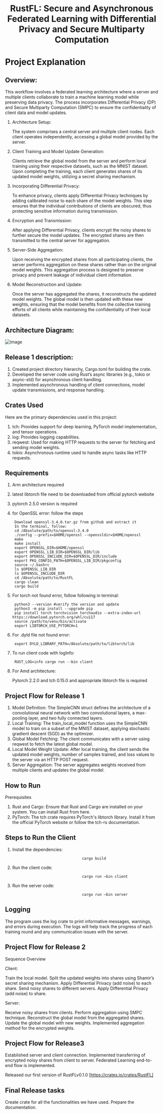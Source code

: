 <h1 align="center">RustFL: Secure and Asynchronous Federated Learning with Differential Privacy and Secure Multiparty Computation</h1>

# Project Explanation

## Overview: 

This workflow involves a federated learning architecture where a server and multiple clients collaborate to train a machine learning model while preserving data privacy. The process incorporates Differential Privacy (DP) and Secure Multiparty Computation (SMPC) to ensure the confidentiality of client data and model updates.

1. Architecture Setup:

    The system comprises a central server and multiple client nodes. Each client operates independently, accessing a global model provided       by the server.
2. Client Training and Model Update Generation:

    Clients retrieve the global model from the server and perform local training using their respective datasets, such as the MNIST dataset.     Upon completing the training, each client generates shares of its updated model weights, utilizing a secret sharing mechanism.

3. Incorporating Differential Privacy:

    To enhance privacy, clients apply Differential Privacy techniques by adding calibrated noise to each share of the model weights. This        step ensures that the individual contributions of clients are obscured, thus protecting sensitive information during transmission.

4. Encryption and Transmission:

    After applying Differential Privacy, clients encrypt the noisy shares to further secure the model updates. The encrypted shares are then     transmitted to the central server for aggregation.
5. Server-Side Aggregation:

    Upon receiving the encrypted shares from all participating clients, the server performs aggregation on these shares rather than on the       original model weights. This aggregation process is designed to preserve privacy and prevent leakage of individual client information.

6. Model Reconstruction and Update:

    Once the server has aggregated the shares, it reconstructs the updated model weights. The global model is then updated with these new        weights, ensuring that the model benefits from the collective training efforts of all clients while maintaining the confidentiality of       their local datasets.

## Architecture Diagram:
![image](https://github.com/user-attachments/assets/c03ff1bc-2a81-42c2-a30c-7dcf61a46d3e)

## Release 1 description:

1. Created project directory hierarchy, Cargo.toml  for building the crate.
2. Developed the server code using Rust’s async libraries (e.g., tokio or async-std) for asynchronous client handling.
3. Implemented asynchronous handling of client connections, model update transmissions, and response handling.

## Crates Used
Here are the primary dependencies used in this project:

1. tch: Provides support for deep learning, PyTorch model implementation, and tensor operations.
2. log: Provides logging capabilities.
3. reqwest: Used for making HTTP requests to the server for fetching and sending model weights.
4. tokio: Asynchronous runtime used to handle async tasks like HTTP requests.

## Requirements

1. Arm architecture required

2. latest libtorch file need to be downloaded from official pytorch website

3. pytorch 2.5.0 version is required

4. for OpenSSL error: follow the steps

        Download openssl-3.4.0.tar.gz from github and extract it
        In the terminal, follow:
        cd /Absolute/path/to/openssl-3.4.0
        ./config --prefix=$HOME/openssl --openssldir=$HOME/openssl
        make
        make install
        export OPENSSL_DIR=$HOME/openssl
        export OPENSSL_LIB_DIR=$OPENSSL_DIR/lib
        export OPENSSL_INCLUDE_DIR=$OPENSSL_DIR/include
        export PKG_CONFIG_PATH=$OPENSSL_LIB_DIR/pkgconfig
        source ~/.bashrc
        ls $OPENSSL_LIB_DIR
        ls $OPENSSL_INCLUDE_DIR
        cd /Absolute/path/to/RustFL
        cargo clean
        cargo build

5. For torch not found error, follow following in terminal:

        python3 --version #verify the version and update
        python3 -m pip install --upgrade pip
        pip install torch torchvision torchaudio --extra-index-url https://download.pytorch.org/whl/cu117
        source /path/to/venv/bin/activate
        export LIBTORCH_USE_PYTORCH=1

6. For .dyld file not found error:

        export DYLD_LIBRARY_PATH=/Absolute/path/to/libtorch/lib

7. To run client code with logInfo:

        RUST_LOG=info cargo run --bin client

8. For Amd architecture:

    Pytorch 2.2.0 and tch 0.15.0 and appropriate libtorch file is required

## Project Flow for Release 1

1. Model Definition: The SimpleCNN struct defines the architecture of a convolutional neural network with two convolutional layers, a max-pooling layer, and two fully connected layers.
2. Local Training: The train_local_model function uses the SimpleCNN model to train on a subset of the MNIST dataset, applying stochastic gradient descent (SGD) as the optimizer.
3. Global Model Fetching: The client communicates with a server using reqwest to fetch the latest global model.
4. Local Model Weight Update: After local training, the client sends the updated model weights, number of samples trained, and loss values to the server via an HTTP POST request.
5. Server Aggregation: The server aggregates weights received from multiple clients and updates the global model.

## How to Run

Prerequisites

1. Rust and Cargo: Ensure that Rust and Cargo are installed on your system. You can install Rust from here.
2. PyTorch: The tch crate requires PyTorch's libtorch library. Install it from the official PyTorch website or follow the tch-rs documentation.

## Steps to Run the Client
1. Install the dependencies:

                                       cargo build
2. Run the client code:

                                       cargo run —bin client
3. Run the server code:

                                       cargo run —bin server

## Logging

The program uses the log crate to print informative messages, warnings, and errors during execution. The logs will help track the progress of each training round and any communication issues with the server.

## Project Flow for Release 2

Sequence Overview

Client:

Train the local model.
Split the updated weights into shares using Shamir’s secret sharing mechanism.
Apply Differential Privacy (add noise) to each share.
Send noisy shares to different servers.
Apply Differential Privacy (add noise) to share.

Server:

Receive noisy shares from clients.
Perform aggregation using SMPC technique.
Reconstruct the global model from the aggregated shares.
Update the global model with new weights.
Implemented aggregation method for the encrypted weights.


## Project Flow for Release3

Established server and client connection.
Implemented transferring of encrypted noisy shares from client to server.
Federated Learning end-to-end flow is implemented.

Released our first version of RustFLv0.1.0 
[https://crates.io/crates/RustFL]


## Final Release tasks

Create crate for all the functionalities we have used.
Prepare the documentation.
